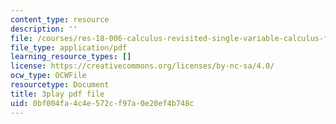 ```yaml
---
content_type: resource
description: ''
file: /courses/res-18-006-calculus-revisited-single-variable-calculus-fall-2010/0bf004fa4c4e572cf97a0e20ef4b748c_MNhkoylpyNA.pdf
file_type: application/pdf
learning_resource_types: []
license: https://creativecommons.org/licenses/by-nc-sa/4.0/
ocw_type: OCWFile
resourcetype: Document
title: 3play pdf file
uid: 0bf004fa-4c4e-572c-f97a-0e20ef4b748c
---
```

